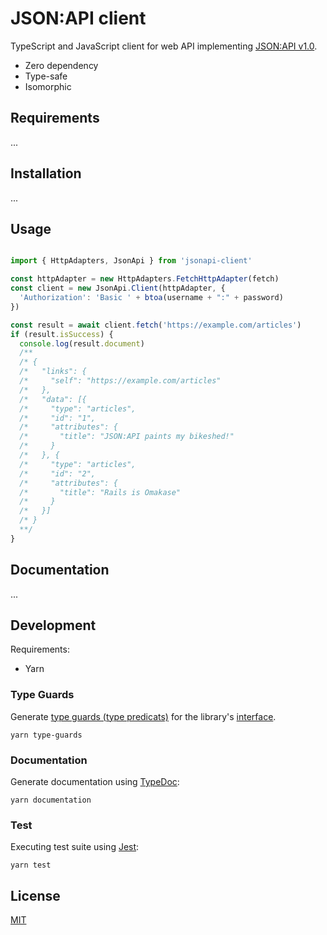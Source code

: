 # JSON:API client

TypeScript and JavaScript client for web API implementing [JSON:API v1.0](https://jsonapi.org/).

- Zero dependency
- Type-safe
- Isomorphic

## Requirements

...

## Installation

...

## Usage

```ts

import { HttpAdapters, JsonApi } from 'jsonapi-client'

const httpAdapter = new HttpAdapters.FetchHttpAdapter(fetch)
const client = new JsonApi.Client(httpAdapter, {
  'Authorization': 'Basic ' + btoa(username + ":" + password)
})

const result = await client.fetch('https://example.com/articles')
if (result.isSuccess) {
  console.log(result.document)
  /**
  /* {
  /*   "links": {
  /*     "self": "https://example.com/articles"
  /*   },
  /*   "data": [{
  /*     "type": "articles",
  /*     "id": "1",
  /*     "attributes": {
  /*       "title": "JSON:API paints my bikeshed!"
  /*     }
  /*   }, {
  /*     "type": "articles",
  /*     "id": "2",
  /*     "attributes": {
  /*       "title": "Rails is Omakase"
  /*     }
  /*   }]
  /* }
  **/
}
```

## Documentation

...

## Development

Requirements:
- Yarn

### Type Guards

Generate [type guards (type predicats)](https://www.typescriptlang.org/docs/handbook/2/narrowing.html#using-type-predicates) for the library's [interface](https://www.typescriptlang.org/docs/handbook/2/everyday-types.html#interfaces).

```shell
yarn type-guards
```

### Documentation

Generate documentation using [TypeDoc](https://typedoc.org/):

```shell
yarn documentation
```

### Test

Executing test suite using [Jest](https://jestjs.io/):

```shell
yarn test
```

## License

[MIT](./LICENSE)
